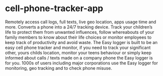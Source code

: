 # cell-phone-tracker-app
Remotely access call logs, full texts, live geo location, apps usage time and more. Converts a phone into a 24/7 tracking device. Track your children’s life to protect them from unwanted influences, follow whereabouts of your family members to know about their life choices or monitor employees to keep track of productivity and avoid waste.  The Easy logger is built to be an easy cell phone tracker and monitor, if you need to track your significant other, yours childs location, monitor your teens behaviour or simply keep informed about calls / texts made on a company phone the Easy logger is for you. 1000s of users including major corporations use the Easy logger for monitoring, geo tracking and to check phone misuse.
